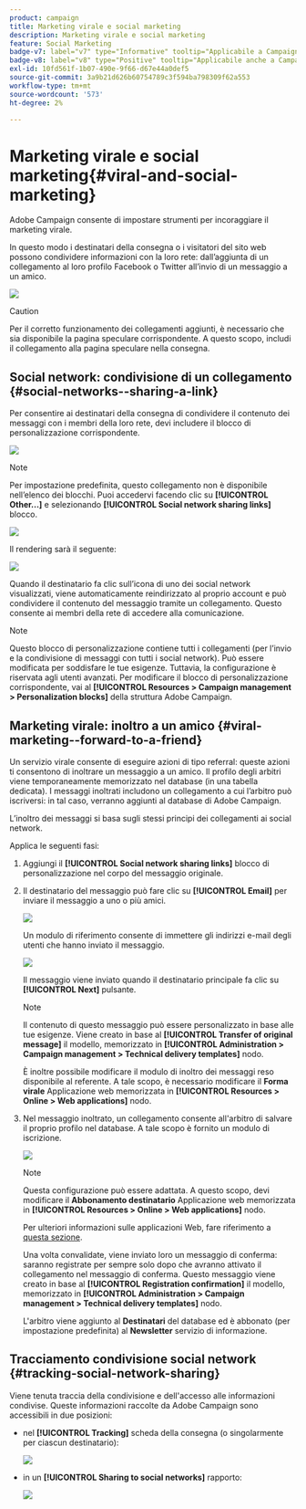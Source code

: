 ```yaml
---
product: campaign
title: Marketing virale e social marketing
description: Marketing virale e social marketing
feature: Social Marketing
badge-v7: label="v7" type="Informative" tooltip="Applicabile a Campaign Classic v7"
badge-v8: label="v8" type="Positive" tooltip="Applicabile anche a Campaign v8"
exl-id: 10fd561f-1b07-490e-9f66-d67e44a0def5
source-git-commit: 3a9b21d626b60754789c3f594ba798309f62a553
workflow-type: tm+mt
source-wordcount: '573'
ht-degree: 2%

---
```


# Marketing virale e social marketing{#viral-and-social-marketing}



Adobe Campaign consente di impostare strumenti per incoraggiare il marketing virale.

In questo modo i destinatari della consegna o i visitatori del sito web possono condividere informazioni con la loro rete: dall’aggiunta di un collegamento al loro profilo Facebook o Twitter all’invio di un messaggio a un amico.

![](assets/s_ncs_user_viral_icons.png)

>[!CAUTION]
>
>Per il corretto funzionamento dei collegamenti aggiunti, è necessario che sia disponibile la pagina speculare corrispondente. A questo scopo, includi il collegamento alla pagina speculare nella consegna.

## Social network: condivisione di un collegamento {#social-networks--sharing-a-link}

Per consentire ai destinatari della consegna di condividere il contenuto dei messaggi con i membri della loro rete, devi includere il blocco di personalizzazione corrispondente.

![](assets/s_ncs_user_viral_add_link.png)

>[!NOTE]
>
>Per impostazione predefinita, questo collegamento non è disponibile nell’elenco dei blocchi. Puoi accedervi facendo clic su **[!UICONTROL Other...]** e selezionando **[!UICONTROL Social network sharing links]** blocco.

![](assets/s_ncs_user_viral_add_link_via_others.png)

Il rendering sarà il seguente:

![](assets/s_ncs_user_viral_add_link_rendering.png)

Quando il destinatario fa clic sull’icona di uno dei social network visualizzati, viene automaticamente reindirizzato al proprio account e può condividere il contenuto del messaggio tramite un collegamento. Questo consente ai membri della rete di accedere alla comunicazione.

>[!NOTE]
>
>Questo blocco di personalizzazione contiene tutti i collegamenti (per l’invio e la condivisione di messaggi con tutti i social network). Può essere modificata per soddisfare le tue esigenze. Tuttavia, la configurazione è riservata agli utenti avanzati. Per modificare il blocco di personalizzazione corrispondente, vai al **[!UICONTROL Resources > Campaign management > Personalization blocks]** della struttura Adobe Campaign.

## Marketing virale: inoltro a un amico {#viral-marketing--forward-to-a-friend}

Un servizio virale consente di eseguire azioni di tipo referral: queste azioni ti consentono di inoltrare un messaggio a un amico. Il profilo degli arbitri viene temporaneamente memorizzato nel database (in una tabella dedicata). I messaggi inoltrati includono un collegamento a cui l’arbitro può iscriversi: in tal caso, verranno aggiunti al database di Adobe Campaign.

L’inoltro dei messaggi si basa sugli stessi principi dei collegamenti ai social network.

Applica le seguenti fasi:

1. Aggiungi il **[!UICONTROL Social network sharing links]** blocco di personalizzazione nel corpo del messaggio originale.
1. Il destinatario del messaggio può fare clic su **[!UICONTROL Email]** per inviare il messaggio a uno o più amici.

   ![](assets/s_ncs_user_viral_email_link.png)

   Un modulo di riferimento consente di immettere gli indirizzi e-mail degli utenti che hanno inviato il messaggio.

   ![](assets/s_ncs_user_viral_email_msg.png)

   Il messaggio viene inviato quando il destinatario principale fa clic su **[!UICONTROL Next]** pulsante.

   >[!NOTE]
   >
   >Il contenuto di questo messaggio può essere personalizzato in base alle tue esigenze. Viene creato in base al **[!UICONTROL Transfer of original message]** il modello, memorizzato in **[!UICONTROL Administration > Campaign management > Technical delivery templates]** nodo.
   >
   >È inoltre possibile modificare il modulo di inoltro dei messaggi reso disponibile al referente. A tale scopo, è necessario modificare il **Forma virale** Applicazione web memorizzata in **[!UICONTROL Resources > Online > Web applications]** nodo.

1. Nel messaggio inoltrato, un collegamento consente all&#39;arbitro di salvare il proprio profilo nel database. A tale scopo è fornito un modulo di iscrizione.

   ![](assets/s_ncs_user_viral_create_account_form.png)

   >[!NOTE]
   >
   >Questa configurazione può essere adattata. A questo scopo, devi modificare il **Abbonamento destinatario** Applicazione web memorizzata in **[!UICONTROL Resources > Online > Web applications]** nodo.
   >
   >Per ulteriori informazioni sulle applicazioni Web, fare riferimento a [questa sezione](../../web/using/about-web-applications.md).

   Una volta convalidate, viene inviato loro un messaggio di conferma: saranno registrate per sempre solo dopo che avranno attivato il collegamento nel messaggio di conferma. Questo messaggio viene creato in base al **[!UICONTROL Registration confirmation]** il modello, memorizzato in **[!UICONTROL Administration > Campaign management > Technical delivery templates]** nodo.

   L&#39;arbitro viene aggiunto al **Destinatari** del database ed è abbonato (per impostazione predefinita) al **Newsletter** servizio di informazione.

## Tracciamento condivisione social network {#tracking-social-network-sharing}

Viene tenuta traccia della condivisione e dell&#39;accesso alle informazioni condivise. Queste informazioni raccolte da Adobe Campaign sono accessibili in due posizioni:

* nel **[!UICONTROL Tracking]** scheda della consegna (o singolarmente per ciascun destinatario):

  ![](assets/s_ncs_user_network_del_tracking_tab.png)

* in un **[!UICONTROL Sharing to social networks]** rapporto:

  ![](assets/s_ncs_user_viral_report.png)
